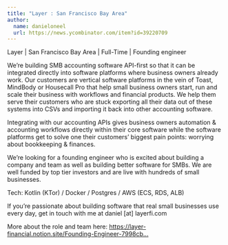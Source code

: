 ```yaml
---
title: "Layer : San Francisco Bay Area"
author:
  name: danieloneel
  url: https://news.ycombinator.com/item?id=39220709
---
```

Layer | San Francisco Bay Area | Full-Time | Founding engineer

We’re building SMB accounting software API-first so that it can be integrated directly into software platforms where business owners already work. Our customers are vertical software platforms in the vein of Toast, MindBody or Housecall Pro that help small business owners start, run and scale their business with workflows and financial products. We help them serve their customers who are stuck exporting all their data out of these systems into CSVs and importing it back into other accounting software.

Integrating with our accounting APIs gives business owners automation &amp; accounting workflows directly within their core software while the software platforms get to solve one their customers’ biggest pain points: worrying about bookkeeping &amp; finances.

We’re looking for a founding engineer who is excited about building a company and team as well as building better software for SMBs. We are well funded by top tier investors and are live with hundreds of small businesses.

Tech: Kotlin (KTor) &#x2F; Docker &#x2F; Postgres &#x2F; AWS (ECS, RDS, ALB)

If you’re passionate about building software that real small businesses use every day, get in touch with me at daniel [at] layerfi.com

More about the role and team here: <a href="https:&#x2F;&#x2F;layer-financial.notion.site&#x2F;Founding-Engineer-7998cb469aa74ef987bd4a62733d1e7b" rel="nofollow">https:&#x2F;&#x2F;layer-financial.notion.site&#x2F;Founding-Engineer-7998cb...</a>
